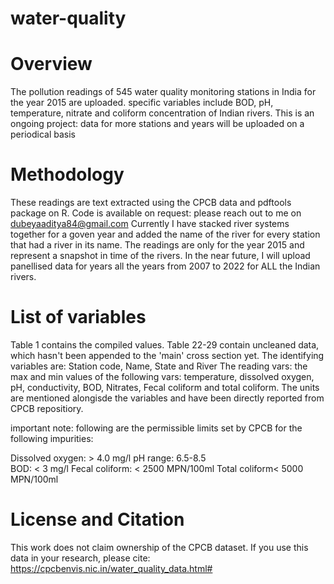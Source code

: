 # water-quality

# Overview
The pollution readings of 545 water quality monitoring stations in India for the year 2015 are uploaded. specific variables include BOD, pH, temperature, nitrate and coliform concentration of Indian rivers. This is an ongoing project: data for more stations and years will be uploaded on a periodical basis

# Methodology

These readings are text extracted using the CPCB data and pdftools package on R. Code is available on request: please reach out to me on dubeyaaditya84@gmail.com 
Currently I have stacked river systems together for a goven year and added the name of the river for every station that had a river in its name. The readings are only for the year 2015 and represent a snapshot in time of the rivers. In the near future, I will upload panellised data for years all the years from 2007 to 2022 for ALL the Indian rivers.

# List of variables

Table 1 contains the compiled values. Table 22-29 contain uncleaned data, which hasn't been appended to the 'main' cross section yet.
The identifying variables are: Station code, Name, State and River
The reading vars: the max and min values of the following vars:  temperature, dissolved oxygen, pH, conductivity, BOD, Nitrates, Fecal coliform and total coliform. The units are mentioned alongisde the variables and have been directly reported from CPCB repositiory.

important note: following are the permissible limits set by CPCB for the following impurities:

Dissolved oxygen: > 4.0 mg/l
pH range: 6.5-8.5	
BOD: < 3 mg/l
Fecal coliform: < 2500 MPN/100ml
Total coliform< 5000 MPN/100ml

# License and Citation
This work does not claim ownership of the CPCB dataset. If you use this data in your research, please cite: https://cpcbenvis.nic.in/water_quality_data.html#






